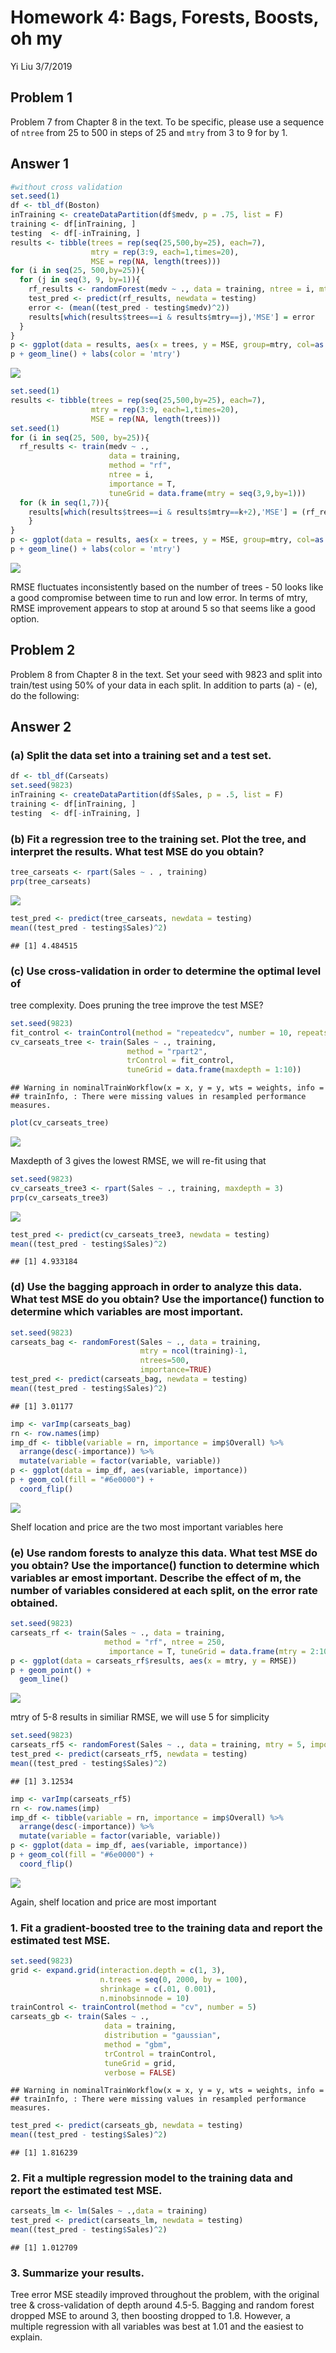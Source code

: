 Homework 4: Bags, Forests, Boosts, oh my
================
Yi Liu
3/7/2019

Problem 1
---------

Problem 7 from Chapter 8 in the text. To be specific, please use a sequence of `ntree` from 25 to 500 in steps of 25 and `mtry` from 3 to 9 for by 1.

Answer 1
--------

``` r
#without cross validation
set.seed(1)
df <- tbl_df(Boston)
inTraining <- createDataPartition(df$medv, p = .75, list = F)
training <- df[inTraining, ]
testing  <- df[-inTraining, ]
results <- tibble(trees = rep(seq(25,500,by=25), each=7),
                  mtry = rep(3:9, each=1,times=20),
                  MSE = rep(NA, length(trees)))
for (i in seq(25, 500,by=25)){
  for (j in seq(3, 9, by=1)){
    rf_results <- randomForest(medv ~ ., data = training, ntree = i, mtry=j)
    test_pred <- predict(rf_results, newdata = testing)
    error <- (mean((test_pred - testing$medv)^2))
    results[which(results$trees==i & results$mtry==j),'MSE'] = error
  }
}
p <- ggplot(data = results, aes(x = trees, y = MSE, group=mtry, col=as.factor(mtry)))
p + geom_line() + labs(color = 'mtry')
```

![](homework-4_files/figure-markdown_github/unnamed-chunk-1-1.png)

``` r
set.seed(1)
results <- tibble(trees = rep(seq(25,500,by=25), each=7),
                  mtry = rep(3:9, each=1,times=20),
                  MSE = rep(NA, length(trees)))
set.seed(1)
for (i in seq(25, 500, by=25)){
  rf_results <- train(medv ~ ., 
                      data = training,
                      method = "rf",
                      ntree = i,
                      importance = T,
                      tuneGrid = data.frame(mtry = seq(3,9,by=1)))
  for (k in seq(1,7)){
    results[which(results$trees==i & results$mtry==k+2),'MSE'] = (rf_results$results$RMSE[k])^2
    }
}
p <- ggplot(data = results, aes(x = trees, y = MSE, group=mtry, col=as.factor(mtry)))
p + geom_line() + labs(color = 'mtry')
```

![](homework-4_files/figure-markdown_github/unnamed-chunk-2-1.png)

RMSE fluctuates inconsistently based on the number of trees - 50 looks like a good compromise between time to run and low error. In terms of mtry, RMSE improvement appears to stop at around 5 so that seems like a good option.

Problem 2
---------

Problem 8 from Chapter 8 in the text. Set your seed with 9823 and split into train/test using 50% of your data in each split. In addition to parts (a) - (e), do the following:

Answer 2
--------

### (a) Split the data set into a training set and a test set.

``` r
df <- tbl_df(Carseats)
set.seed(9823)
inTraining <- createDataPartition(df$Sales, p = .5, list = F)
training <- df[inTraining, ]
testing  <- df[-inTraining, ]
```

### (b) Fit a regression tree to the training set. Plot the tree, and interpret the results. What test MSE do you obtain?

``` r
tree_carseats <- rpart(Sales ~ . , training)
prp(tree_carseats)
```

![](homework-4_files/figure-markdown_github/unnamed-chunk-4-1.png)

``` r
test_pred <- predict(tree_carseats, newdata = testing)
mean((test_pred - testing$Sales)^2)
```

    ## [1] 4.484515

### (c) Use cross-validation in order to determine the optimal level of

tree complexity. Does pruning the tree improve the test MSE?

``` r
set.seed(9823)
fit_control <- trainControl(method = "repeatedcv", number = 10, repeats = 10)
cv_carseats_tree <- train(Sales ~ ., training, 
                          method = "rpart2", 
                          trControl = fit_control, 
                          tuneGrid = data.frame(maxdepth = 1:10))
```

    ## Warning in nominalTrainWorkflow(x = x, y = y, wts = weights, info =
    ## trainInfo, : There were missing values in resampled performance measures.

``` r
plot(cv_carseats_tree)
```

![](homework-4_files/figure-markdown_github/unnamed-chunk-6-1.png)

Maxdepth of 3 gives the lowest RMSE, we will re-fit using that

``` r
set.seed(9823)
cv_carseats_tree3 <- rpart(Sales ~ ., training, maxdepth = 3)
prp(cv_carseats_tree3)
```

![](homework-4_files/figure-markdown_github/unnamed-chunk-7-1.png)

``` r
test_pred <- predict(cv_carseats_tree3, newdata = testing)
mean((test_pred - testing$Sales)^2)
```

    ## [1] 4.933184

### (d) Use the bagging approach in order to analyze this data. What test MSE do you obtain? Use the importance() function to determine which variables are most important.

``` r
set.seed(9823)
carseats_bag <- randomForest(Sales ~ ., data = training, 
                             mtry = ncol(training)-1,
                             ntrees=500,
                             importance=TRUE)
test_pred <- predict(carseats_bag, newdata = testing)
mean((test_pred - testing$Sales)^2)
```

    ## [1] 3.01177

``` r
imp <- varImp(carseats_bag)
rn <- row.names(imp)
imp_df <- tibble(variable = rn, importance = imp$Overall) %>%
  arrange(desc(-importance)) %>%
  mutate(variable = factor(variable, variable))
p <- ggplot(data = imp_df, aes(variable, importance))
p + geom_col(fill = "#6e0000") +
  coord_flip()
```

![](homework-4_files/figure-markdown_github/unnamed-chunk-10-1.png)

Shelf location and price are the two most important variables here

### (e) Use random forests to analyze this data. What test MSE do you obtain? Use the importance() function to determine which variables ar emost important. Describe the effect of m, the number of variables considered at each split, on the error rate obtained.

``` r
set.seed(9823)
carseats_rf <- train(Sales ~ ., data = training,
                     method = "rf", ntree = 250,
                      importance = T, tuneGrid = data.frame(mtry = 2:10))
p <- ggplot(data = carseats_rf$results, aes(x = mtry, y = RMSE))
p + geom_point() +
  geom_line()
```

![](homework-4_files/figure-markdown_github/unnamed-chunk-11-1.png)

mtry of 5-8 results in similiar RMSE, we will use 5 for simplicity

``` r
set.seed(9823)
carseats_rf5 <- randomForest(Sales ~ ., data = training, mtry = 5, importance = TRUE)
test_pred <- predict(carseats_rf5, newdata = testing)
mean((test_pred - testing$Sales)^2)
```

    ## [1] 3.12534

``` r
imp <- varImp(carseats_rf5)
rn <- row.names(imp)
imp_df <- tibble(variable = rn, importance = imp$Overall) %>%
  arrange(desc(-importance)) %>%
  mutate(variable = factor(variable, variable))
p <- ggplot(data = imp_df, aes(variable, importance))
p + geom_col(fill = "#6e0000") +
  coord_flip()
```

![](homework-4_files/figure-markdown_github/unnamed-chunk-13-1.png)

Again, shelf location and price are most important

### 1. Fit a gradient-boosted tree to the training data and report the estimated test MSE.

``` r
set.seed(9823)
grid <- expand.grid(interaction.depth = c(1, 3), 
                    n.trees = seq(0, 2000, by = 100),
                    shrinkage = c(.01, 0.001),
                    n.minobsinnode = 10)
trainControl <- trainControl(method = "cv", number = 5)
carseats_gb <- train(Sales ~ ., 
                     data = training,
                     distribution = "gaussian", 
                     method = "gbm",
                     trControl = trainControl, 
                     tuneGrid = grid,
                     verbose = FALSE)
```

    ## Warning in nominalTrainWorkflow(x = x, y = y, wts = weights, info =
    ## trainInfo, : There were missing values in resampled performance measures.

``` r
test_pred <- predict(carseats_gb, newdata = testing)
mean((test_pred - testing$Sales)^2)
```

    ## [1] 1.816239

### 2. Fit a multiple regression model to the training data and report the estimated test MSE.

``` r
carseats_lm <- lm(Sales ~ .,data = training)
test_pred <- predict(carseats_lm, newdata = testing)
mean((test_pred - testing$Sales)^2)
```

    ## [1] 1.012709

### 3. Summarize your results.

Tree error MSE steadily improved throughout the problem, with the original tree & cross-validation of depth around 4.5-5. Bagging and random forest dropped MSE to around 3, then boosting dropped to 1.8. However, a multiple regression with all variables was best at 1.01 and the easiest to explain.
